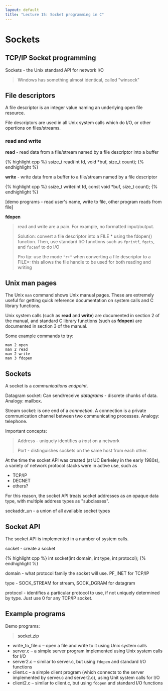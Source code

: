```yaml
---
layout: default
title: "Lecture 15: Socket programming in C"
---
```


# Sockets

## TCP/IP Socket programming

Sockets - the Unix standard API for network I/O

> Windows has something almost identical, called "winsock"

## File descriptors

A file descriptor is an integer value naming an underlying open file resource.

File descriptors are used in all Unix system calls which do I/O, or other opertions on files/streams.

### read and write

**read** - read data from a file/stream named by a file descriptor into a buffer

{% highlight cpp %}
ssize_t read(int fd, void *buf, size_t count);
{% endhighlight %}

**write** - write data from a buffer to a file/stream named by a file descriptor

{% highlight cpp %}
ssize_t write(int fd, const void *buf, size_t count);
{% endhighlight %}

[demo programs - read user's name, write to file, other program reads from file]

**fdopen**

> read and write are a pain. For example, no formatted input/output.
>
> Solution: convert a file descriptor into a FILE \* using the fdopen() function.  Then, use standard I/O functions such as `fprintf`, `fgets`, and `fscanf` to do I/O
>
> Pro tip: use the mode `"r+"` when converting a file descriptor to a FILE\*: this allows the file handle to be used for both reading and writing

## Unix man pages

The Unix `man` command shows Unix manual pages.  These are extremely useful for getting quick reference documentation on system calls and C library functions.

Unix system calls (such as **read** and **write**) are documented in section 2 of the manual, and standard C library functions (such as **fdopen**) are documented in section 3 of the manual.

Some example commands to try:

    man 2 open
    man 2 read
    man 2 write
    man 3 fdopen

## Sockets

A socket is a *communications endpoint*.

Datagram socket: Can send/receive *datagrams* - discrete chunks of data. Analogy: mailbox.

Stream socket: is one end of a *connection*. A connection is a private communication channel between two communicating processes. Analogy: telephone.

Important concepts:

> Address - uniquely identifies a *host* on a network
>
> Port - distinguishes sockets on the same host from each other.

At the time the socket API was created (at UC Berkeley in the early 1980s), a variety of network protocol stacks were in active use, such as

-   TCP/IP
-   DECNET
-   others?

For this reason, the socket API treats socket addresses as an opaque data type, with multiple address types as "subclasses".

sockaddr\_un - a union of all available socket types

## Socket API

The socket API is implemented in a number of system calls.

socket - create a socket

{% highlight cpp %}
int socket(int domain, int type, int protocol);
{% endhighlight %}

domain - what protocol family the socket will use. PF\_INET for TCP/IP

type - SOCK\_STREAM for stream, SOCK\_DGRAM for datagram

protocol - identifies a particular protocol to use, if not uniquely determined by type. Just use 0 for any TCP/IP socket.

## Example programs

Demo programs:

> [socket.zip](socket.zip)

* write\_to\_file.c &ndash; open a file and write to it using Unix system calls
* server.c &ndash; a simple server program implemented using Unix system calls for I/O
* server2.c &ndash; similar to server.c, but using `fdopen` and standard I/O functions
* client.c &ndash; a simple client program (which connects to the server implemented by server.c and server2.c), using Unit system calls for I/O
* client2.c &ndash; similar to client.c, but using `fdopen` and standard I/O functions
